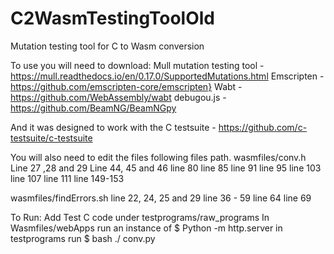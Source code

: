 # C2WasmTestingToolOld
Mutation testing tool for C to Wasm conversion

To use you will need to download:
Mull mutation testing tool - https://mull.readthedocs.io/en/0.17.0/SupportedMutations.html
Emscripten - https://github.com/emscripten-core/emscripten}
Wabt - https://github.com/WebAssembly/wabt
debugou.js - https://github.com/BeamNG/BeamNGpy

And it was designed to work with the C testsuite - https://github.com/c-testsuite/c-testsuite

You will also need to edit the files following files path.
wasmfiles/conv.h
  Line 27 ,28  and 29
  Line 44, 45 and 46
  line 80
  line 85
  line 91
  line 95
  line 103
  line 107
  line 111
  line 149-153
  
  wasmfiles/findErrors.sh 
    line 22, 24, 25 and 29
    line 36 - 59
    line 64
    line 69
    
To Run:
  Add Test C code under testprograms/raw_programs
  In Wasmfiles/webApps run an instance of $ Python -m http.server
  in testprograms run $ bash ./ conv.py
